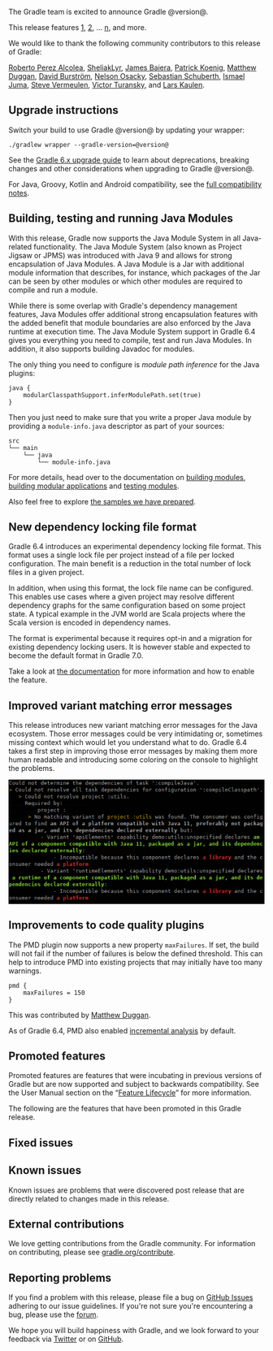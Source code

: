 The Gradle team is excited to announce Gradle @version@.

This release features [1](), [2](), ... [n](), and more.

We would like to thank the following community contributors to this release of Gradle:
<!-- 
Include only their name, impactful features should be called out separately below.
 [Some person](https://github.com/some-person)
-->
[Roberto Perez Alcolea](https://github.com/rpalcolea),
[SheliakLyr](https://github.com/SheliakLyr),
[James Baiera](https://github.com/jbaiera),
[Patrick Koenig](https://github.com/pkoenig10),
[Matthew Duggan](https://github.com/mduggan),
[David Burström](https://github.com/davidburstrom),
[Nelson Osacky](https://github.com/runningcode),
[Sebastian Schuberth](https://github.com/sschuberth),
[Ismael Juma](https://github.com/ijuma),
[Steve Vermeulen](https://github.com/svermeulen),
[Victor Turansky](https://github.com/turansky),
and [Lars Kaulen](https://github.com/LarsKaulen).

## Upgrade instructions

Switch your build to use Gradle @version@ by updating your wrapper:

`./gradlew wrapper --gradle-version=@version@`

See the [Gradle 6.x upgrade guide](userguide/upgrading_version_6.html#changes_@baseVersion@) to learn about deprecations, breaking changes and other considerations when upgrading to Gradle @version@. 

For Java, Groovy, Kotlin and Android compatibility, see the [full compatibility notes](userguide/compatibility.html).

<!-- Do not add breaking changes or deprecations here! Add them to the upgrade guide instead. --> 

## Building, testing and running Java Modules

With this release, Gradle now supports the Java Module System in all Java-related functionality.
The Java Module System (also known as Project Jigsaw or JPMS) was introduced with Java 9 and allows for strong encapsulation of Java Modules.
A Java Module is a Jar with additional module information that describes, for instance, which packages of the Jar can be seen by other modules or which other modules are required to compile and run a module.

While there is some overlap with Gradle's dependency management features, Java Modules offer additional strong encapsulation features with the added benefit that module boundaries are also enforced by the Java runtime at execution time.
The Java Module System support in Gradle 6.4 gives you everything you need to compile, test and run Java Modules.
In addition, it also supports building Javadoc for modules.

The only thing you need to configure is _module path inference_ for the Java plugins:

```
java {
    modularClasspathSupport.inferModulePath.set(true)
}
```

Then you just need to make sure that you write a proper Java module by providing a `module-info.java` descriptor as part of your sources:

```
src
└── main
    └── java
        └── module-info.java
```

For more details, head over to the documentation on 
[building modules](userguide/java_library_plugin.html#sec:java_library_modular), 
[building modular applications](userguide/application_plugin.html#sec:application_modular) and 
[testing modules](userguide/java_testing.html#sec:java_testing_modular).

Also feel free to explore [the samples we have prepared](samples/#java_modules).

## New dependency locking file format

Gradle 6.4 introduces an experimental dependency locking file format.
This format uses a single lock file per project instead of a file per locked configuration.
The main benefit is a reduction in the total number of lock files in a given project.

In addition, when using this format, the lock file name can be configured.
This enables use cases where a given project may resolve different dependency graphs for the same configuration based on some project state.
A typical example in the JVM world are Scala projects where the Scala version is encoded in dependency names.

The format is experimental because it requires opt-in and a migration for existing dependency locking users.
It is however stable and expected to become the default format in Gradle 7.0.

Take a look at [the documentation](userguide/dependency_locking.html#single_lock_file_per_project) for more information and how to enable the feature.

## Improved variant matching error messages

This release introduces new variant matching error messages for the Java ecosystem.
Those error messages could be very intimidating or, sometimes missing context which would let you understand what to do.
Gradle 6.4 takes a first step in improving those error messages by making them more human readable and introducing some coloring on the console to highlight the problems.

<img src="data:image/png;base64,iVBORw0KGgoAAAANSUhEUgAAAoUAAAE5CAMAAADRF6p1AAAC91BMVEUBAQEFAwABAgQGBgUCAwYH
                                AwIEBQaqqqoBAxSbaDCJ4jMNAwICAwtJgaMRBQMpBgKicjkCBBofBwInXpIDBw4YBAJ9RhEgVoyH
                                wx5j2zQFDSKleUBNhKQCF02mo5qK3CUCFBUFCRVEDwKBonyTnqQjEAYlBQICDkECBSkEIFcCBSIY
                                DQYFL2dWdIqA4TOhpaJAeKRLKwiZk18HFzRx3jM2BwKgf0sCFEkEDy2KVB01bp4ILBlglKgIN3CG
                                UBoHJluVazcabCntKSdHEgIyDwJRyDOZo6Z2jJuF4TMJGz8wBgIQQ3uqpXioqaM1WGx6pak5GAGG
                                2C+JziCep6iJ3yxMGQJAIAqlnpKNeVwcNlZZRwIGSCJSiKQ/dpwuZpiFo4MpDwOkqak+CgIkeilk
                                WQWSXSZGaIFpMwqCSxZhi6GLcVGaeU2Kp6pbJASHsRg+cZepnWmmh1EHIxNTHgWokl1lg5d4QAx+
                                2TJgKARpPR58iAx/o4udmmgRJk8vFgodUonpHhGRp6mmkWmXgl92oZIHM2xMwTOHthlEtzNwNwaC
                                ZkLuJhs7GQtaiqNpxDFAOQappIBLnSpzdwuBoaha1zQSXiaNnW6kjlmBYFE9rTNvoqkRTiKpqJEt
                                HwMCCDhajo4LLmN40zKPWiQ5KgQjWo+WYitbBQLCJyhyoR4MPh6FoBOJ1CFZj50LGTKYh27dJyZW
                                NRwYOWSScEZ4XTk3FCJxlaamJSeQo3ZqZUKFlqFbcZQ0oDIGGAM7TQgRDBmcDgKglYYrkTFPfZ2o
                                l3WRoYyH1Cugj3UthCoRMwlKYYk6ZYRWOyYmS3FQGiJdnyttkR1qfpJ1qyEnEx95f4iMeW/qJiDL
                                GhHBnQCHmhFuHyd0UCuBuiJcdQiziQCLm6TMJyhcUAa0ZwCgmABUUjazJSaAICWEqRdAkR+AmRNk
                                lpuLiYJPTTdyCgUTIzlpzjNRqSynEAVZWXZHcRKWRwF9lqhHawCZZgCGpBWGCgJSbliYoIlXXkN9
                                mnAfRE67AABOGUlEQVR42uyaSchOURjHz73n3oteXjNlKvOcKWOmIjIrmcpcZqJEZMq0IEopZIHE
                                DhkzrCTJtFB2FjZWyMLGgo3nuef8vBwuwpvxqe873znP/Dz/e+65X8f8HRRnkfnllKXmP/3L9MtR
                                mEQmtr/Bk/C30dEjNca3ockNa33zc478z5auWafJj1lA7sejHjN6fr9y+BhYQMhK0+Yl891EPPTh
                                36WWbauPQuh3QOG3Uu1Bp76CL1D4s/rwD6AwmTm6x9le0fejsFvvuoXdhv+dhP5vhcIus3aH8X0T
                                CpNBQ38MhZipUbw74udPo3jImw3ll28b/0fhN6Pw9OJfhEJo2JW/DYX1Zy10nRnQfdT0PQ2021LB
                                eqkh+zFre+y4TvcUDYdlYaRBvvOKGkILIwMh32xRu1bL5hn4zE3tnsseTpmwe8iN0bdftRveOB43
                                v4Zaxy5yEPohv8hf/RaHR+vIHD3kgnXeBSbzccDX/G48LhuoUh+Npx+MSn59urebfrExeorCcrOb
                                w2WBY6NDR5Z2Gqz4xC92qUeXWS5+6kIfiAsUxt5f54MLZEF+4R8UFn63E4+pMuEbf1+KqOOkxQ5d
                                s5e377P0RBqisMus4V2HHfgQhdv3Dtg3MEI+3AuQr7lq+ZZmq4aX4DMXFO4/J6tDNl1qUW9M2xHs
                                UNhFLtxrQn6Rv/ottu9tdrNWiTl6yIXr5vitDeUzT8uGOGY7ftywX/tmE6caiHyL9sJk4rlyn6VL
                                IvQEhQMAoVAMCo1xKMQvdqkH8RMPfSBuUFjb+ZO81onk8BL+v4pC4gEVUWJZrBYK8VdMLTeud2jc
                                uV6ev0MdBIWpotBal33LuVPlPF4rFTh7FA6M4pP1LPLWShcAu4yd565Redty40ojD2pfx09kvsbN
                                G/U8lcp8SL/GcwZ2OrbS2kyrjV30FljLQ7TLoRA+dgv81W8xMDW7No3t7/15vZQ8wnVd+/B9LfxU
                                +fHJfu3dukucfL/0Ro631kvRi5tuXzq8XNwF/GKXekj8kcbv40msRyFxexTGWeT9bW1e7vRsscF/
                                ARKAWhCPjL8FCtkLtUuafc06SyJBYSly2UvGC/J6JA4WvLGlq2u0231NLCjRmsQ21Y5JhSKRLw3b
                                VkNIjtGxQ5GfjzCNeg7VgLTqQzsdkxbU1mrLm9T5RS+xDgHo11e/yseO+Pycv/otmkQaNHPiJY9w
                                XdH4IQrhm2YTHz2/2MBQP+pTgEJ9wU6pUaN5Cb24aatHmyYXdwG/2B3SrzxnaBdF4TpX9ACFxKU6
                                xwWFtb0/YY843nuswf+3o5D1jMh+HQqzLrMWikCcyTOZur1wiYnn1JNs+svrsrIX2uRjFHr5unRB
                                vSoyRN6qvGj7xB2KpFgulto9B4JCrboxOQrj1h796Kk7taf2QSF8EBj6c+fcfC/pK/NUDQgqVc++
                                3zPbTs3zFdSnak/WSurNptr1OGvp9ay1ZsC+JfQvkXwjt/d3Or04Ea5ImHyU/ES+/84N5UTOgpnT
                                s/Zk865z+jUIuqB+3NPVSGJWP+yFHoXrm/n4s/wdYYW0cnlcueLLydYO2dTXir+u6s9K4eacShP8
                                a9wVyjRM9Z6TIW7i0bmSf5eRt3IqC8Ywh48dRtbx5+ag8JP8AzmrU/eN3EDOJ/P6LF2YJlK6MZfr
                                lawd8KxJvkcN77r5QC0bBShEXp5S6W9uMFVfXl74F7a0nnm1sYkdv/7sC+11HqJQ9PLu+z04RY+9
                                0KCPX+xKRp/zV3+WnquGl/y8gcSbo7v+LJdHax+H+MtR6M5nL8pZjsLMopdMvN/1zNIlDvDiy53f
                                FpZMnKNQyifOdczxnUT9N24obb7cvKx6cj5L9etkwOmB6cdd4Osks95vY+rIXtjFxV927whNspP0
                                IbPkN2THtGaz65XjlhsXW/UnEL69cWVi+zMHN8b70b7wLBF3JZ4siq2vc8KTrTATdlxBIXP42GGU
                                /J0f7y/W0X6CQnZI5LAnQ+3z8q12LuVbLZFvyRl365WEe/5ajVOR4dsyQKHpo/Lto8zWvzdKvxEz
                                m/vKvHym33QzpgnWW+f8ZEA+T02jj1C4fsDgGkKr+3oUoufcaYi5/VNW9i6bVfjiN7Gf8WfcN+aW
                                1Li5JV6fh7VeX9YdChPNv5fp5OIY6/XcN6/Ww/raDXD5SndP706srAg+89HlX/vBk1Yz7goKRE/l
                                FIWm88bFBShMvd+IuoNC4iceSVL7QD5Zs4nXWs2YbOJGzl/JmI5HDnXIUvyLK1Do/JikgkLiJh6O
                                hTTXAxSsQG4OX2Sxwygs58f5c3JZIQqRw59fTNDyjz7eKjaYsmO7KXLBnNHp4gJUZZY5fOx/ao9n
                                k+iw/+mIhn4zkiU7Pm+eyAT5Iod91pGnHl/tQpKpPPaw87UuVPxUyMUfoCeMn7jwy/In9opR6JJD
                                PqhTgMJq5y9TZOiDz5E/P5sdTM5n4ZwRUX4TB3P42EcvRDVa8AtGVaOL7geUE3qQLz8wWEce51/r
                                AuvfsxdAX0JhGH+4W7CM3DeiUBd0FtYpiL3K+bPIe5w5723HqfQDYoIc8xAZ6sXboQyRPifMPd9i
                                Er2ivRB+8Wiy/BuTuDiv+OPCJ/kiB4P1UD48F4VdIA+qix0I1ARdwE8hCukeciEK8Ut8yNG30A7x
                                os+xMKhTcC6sev5+kTclaGKHLkAhWzn/FA/nfuSNoWPAZw4f+wFf57oAwS8cCZJvNPLATpAvcsTP
                                HHnshd+IYRfyeD/oAnYgnxF+kAvzC/kcgZD7BIX4JT7k6Ftoh3iJx6VgwjoVfCNXNX/IPwt/NGX2
                                Z95K/fPr8WdRfkvzz7+pSfw/6VbqH1+PP4x4o1Xl1uvX7X6zHON33e8jbvKtym1YbsHiJSfzRUIu
                                1/v1tzmD27Xf2a8gf+5EVe/Wa/VvcSLH+AMorG5fuQX73Xq/EVHnn3DrFhT+iluv1Uch/n4rFHIL
                                ttp6xXWuxr1GcMH6d90PJZ5vvvX6H4U/cAv2e/V+YxSCi+qg8M7rXqVq3nrlVmt4exR57HJbEzmI
                                25shCr/hlmmJW6Y/8zZs/JXbsNyCJT/yh48d+NhHD/vEQf2xQ57kjXxo71MUfvl27Tt27iC3iSCI
                                wrATiISUiBuw5wLZcAo2LLgBGyQkViCx4yQcgBMEiT1n4C64nfk0yeu0JrI8pJ3024w8XV1TVXmZ
                                ePCPzaNF1/KF8zlvR3msB6XccOGzX1//fnh7shr1impFaaJAxcuL1kyKFb1ZuXCZMmXCVWjY7Cfv
                                afrTPyXdKr998qM0zF8efepbfJ2PDkPX8oXzOW9HebJOdamn0tXWiO9a1Gu6EOklHi0qvnZhoVpR
                                mjM9Kl5etKY429Gb6cJlyvTnjjKlpFzRpPvSsNlPulB/+m/RrfKnC9Vh/vLoM11Y56N96Fpznvvk
                                C+dz3o7yZJ0LdXFhi3o1haBexVsXX7uwUK01PSpeXrSmONvRm+HCe1OmlJQrmvRQNGy6UH/6J3ly
                                vulCdViXR5/pwjof7UPXmvPcZ94Lc96O8mSdUdfCX+Qt9XrzdwX1epbUa7pQfMuFZTcVelS8lW2i
                                Qmt6Rdu4Hb15Ls4xXShO/kJWFcqU1G2331mv9SEuzue9MPtp3gv1374Xpgu56vMu1vzl0We4MPLd
                                /17IhXkv1KE++cKZnLejPNYXXBhPJ/ksNFGdqNft7tc3qNfaheI3m0J91i58MdGlEwW6ES/vNa05
                                x9k+0Zvn4hzJ9cTJX55OUKZF6pbf+xev9SEuz6Nh/ZSyn3Sh/tKF8lhvuVAd5i+PPvUtvsoX8r4w
                                r8+F+b7QnPXJF87nvB3lyTrVFfW0dHGbvtzsqNey+/QW9ZounJ95J+qV/BQmChU9Kl7ea1pzjqML
                                NKc4x0muJ07+4kKUaZG65fcs57U+xOV5z5bo0+wnXag//beekdOF8qvD/OXRp77Fy7fkwrw+F5qH
                                fOasT75wPuftKE/WeacLu/pX+odQef/Su56/+cHAlXqdxzHMtR/1Pq3T939efvv+sbne6zx6n2tf
                                6n5a27+Ev7+ctdc7nUf3cx0aGhoaGhqq1MN3vi7n3UOFibgc36H61HQH8fUovsP01VP4DtVjU7f0
                                6wF4POvDhZ2rX/p1uPDxqnf61SdF8thXIJBPlzOd6RMr189PkPRhPSlPdQ09hK46p199ai6PfZ5O
                                xKM6Xb/lQutJNqlr6D/o6OhXBJE89nGheDW5fmjZhaWuodV1nPQrmlIe+7hQPKpzXxeqa2hFlf8d
                                fpT0q3uhPHkvFL90L9RHulAGdQ2tqOk7PCud9E6/el8oj31cKB7V6fr5vlAf1oPyRG8OHm4dcWFD
                                J53Tr56R5bGPC8V7Rnb9dKE+rCflOdU1XLiS/EU+zq+l+sfe1YXKFMTxM2fOOVctJ+sj5at8dm1E
                                5LN81CpdDyjhZW0ooUgSIR8lHhQlSp6QeEOElChPUjx4W8ktPPEoH08e/GfO/O7YGQe77uXu+v/q
                                7t4zZ2b+c+b8ds6cPb+dX46CCCxktBbC1vT1zWfhwBG7+GaitSDajYXFSsejHQGjpdCyV2QGg8Fg
                                MBj56tBf71GOYAxGX4JZyOhLzF3Z0UHf3jILGf8Qc8nyr+vu5phZyPgnAAuDqDoq7VGPzro//ca0
                                UQW4ekMd6qhXHfUrnrwtDaaQo6ySQDT3ZKw1v+Nk9AILw6678wXUo0otcOiTZSFGPFe96qpfSYWw
                                VjnHFgctEuGROcOZhYzG5oVjX6bRGKMeVUqqqOqyEOrVSJp8m0ipIpQ7tpTCKrKmkgs1qbA6r+H5
                                B7OQ8Ztj4bBnB1dFUI+qi2k4wmWhp14tQ/2qndswL5xyb3xy4di+S+dmMwsZAFz24K/pOdcntM7z
                                vrg46GpKjv96/9xsLEzHKc/1qs/CzGE/wdqocICFOnW2HFZdslOZs6sArhM+gPh+e+B4z08g2wjG
                                cRTe4Y5zPVgYTL1XNo7/Q8y8MCWV6KSuuz4LiybfyEqmfrVjoXbkLyRi8cR1+yiQsM761lHfAPHh
                                nIrtOsd7dkxsE8A5Xo9GwnOuBwuJQlcLPY7+e6bfuE/3FV3btEoU6lCwMJqn8+EeWRK+V6cSJ0sV
                                Uq8ShRQLHfdn98pb54jvOd4zC9sD3zv0y8B1rs910FfzQjDDr9Jxdw0Tx7WZfpeEAOHPWOg683uO
                                92zc2R5QLABlktjxl8d74jnoh0caYCFSwMLk0r1y8FssxH6Phewc216wTvX0JrDtzMM8B31iYUpv
                                8Pr3WUi58efkCEuVdftBbdcJ350X+s781vGer8jtA+McjzEH23X3qInvoI90/Y9/ic/eUU1dBlBN
                                F/ac8J17ZN+Z3zre8wWZwa7qjH6EiC+LjH4N/mUmg8Fg/HTVSgajITALGf8cIVQGDnpnbdVEuDrD
                                JDZBBetoGECeZqBX1lb1WQiEzML/EFEO2fBVsocm11aNpMtCDWYhoxkWNrO2KrOQ4a9T06MaDaWG
                                mZA52ZAus4T6HFGpMj9W6lVioaJZQmOhFDQWUj5iYZgY1ascRmNhFuc4WIjqrEqBSCpjy8IsLrOw
                                bWFUolArYCxU25Hwx0KoSukfUT+EFivZr5rAwnHZ2qqKqsTCRJIq9rBSvWJtVWnXVs2qC+fRvNCw
                                0FHT6JihZBa2K7RK1NUP4s1lIdQO/s1KEmf3yIdjsFDO0vfIlE+xUML5Pg4ivSYsVYK1VcG5znwW
                                0itfkdsYUkF4LMSVN5+FscfCvQHY7AgTFQtz4gAQNeawMGIWtjWEp6W2vIubY2HisFCtrSrz49h0
                                acrzWPi/QdZdkXHW8Wuj/Hkh7XTnhXuhhq1jYUmvrZrkxAESKernp1Z4yPPC9odWiYIdSMi7IiPd
                                Y6GvhsV+kCknjnOPjPL0pgC9LN8jMxgMBoPRB4ArT7MO882W61q2cU76O/5/bzcFf4KHb6hd4l2t
                                Vg6A3msnjjy/X/vtynzmuKj1/WZu9fd7a+CCq3/JuwlkLv9BO9uPhX3Z/2O2j0rV8+LG9IR+b/W9
                                brFUOfFnvuXdyxvY3xwL0c6GWThwRofG5f7LQhxXX2DM2dO7W4SF17a0Bgupnc2MhcNmXBX9eSxs
                                pv+T2Fe5el6hWjvz/GpMLISqFVj4aNnjDxOXDNduhreHW1VrpnKl3jpPC9gcFlgDNtte6q39Sksg
                                qqcvm1APVLQoh3SURxyochP9JHGSLA5S6Xa+Fb76cqD2heIFn7+cqdX2Bg9edde+TFbkqdUoZCA/
                                v832PzlQ696hkglqxgckB94U6PXVRz0T7Nn/xOQCC6ne7q09YTuvbTHW49fN8VC/PXqZ2k+naSf6
                                E66WTv/kshD5oCrGeUS/o96iyYf4iIPzFs4z5Yfp/t4rRX37C7N+3P5E6jhSzsv6HXFwXDhvOI7m
                                VK7wTbYsfPp1E7HQqloNCw/eGT24a0I5WnEzJWdXgTEKKtcBg46enHfqcoxPdrY9X7gOt6XKXsqx
                                pIB6oKJFOaSjPOKgvWiXFPgsgoXdZflK8ehzbUuqyPhmw4MzH2PcndD2UvmZ9j95eyJ98DrFWOey
                                MDAstPv1lmXhQ6r34Ro7OZov1OsitDscOmfSyBVrvDED7bYsPLpWHR/Wxs1jIfoBqmLsRb+jXuRD
                                fMTBeSuu1+WhWg6l+L32I844E6do4uC4cN5wnhsU/AvXQx4s3F3dSiyEqlWChXOGV+d3XtyhCx+B
                                C7Z1zVY6w/DKYLAQ21jvUKIeNWx0vt8iCULVI8eRijb7FluViyhd1Z+SyjYOryCObS/a5bPwoyDi
                                zCa6adLIF1s0kag+YmGYPHi7T/NRqt06jMdCSv8lCyNJLLRlqCmjxs3Y3HlxH/olvDJnkn/lsu22
                                LNTHZ/sHspOeb/szFqIfoSpGreh31It8iI84OG9jUF6rlsHC3PZHsj5OiDhFE8dloTmOXmPhmsUz
                                nx1cDlWrZWFaXVS6uIMuBKs7OkYVwEKjcsVRF9Aq9IJZ+xUs1MtxXpq5NDb1pEKpaFVrwoFULpLR
                                rSwd5V0Wol0/YKEiyjf2zi40riKK47mfVVKjqUmFVgOtNkajxCixUYwVLBVtkwqhflFLE9RWNNDY
                                UmptLFH7oLRQyIMQYpSibz5YbZFKBDFS8AuEFgRRQR8VH4ofoPjgmbnz29k96TXrktUk7oDeztc5
                                Z87899y5uf89u1pQKHA0/9xtgDSYxcI0kjusKVsEZdZTcaUotDcPTipmY0+ceWDkz66CX1b0nfnh
                                HfpBobebdck18f4xKyePT+zenK6yKGQ8rGKk4nctF/3U2bfXmG/8DQrz7QeF6AnR04gehULWYZt4
                                c6ZYrbBMebPmWa5T2R3ZdgQyTFiCjR+eO9DlsH8x+WncavatfeHphviylQ1p5GOhkdN4eYbC1MY0
                                Ww9MXWJrImOsPresndveiJKrnRznFSkGhWng2hUK0wg7SmOhrJP1ulgIComFDoXB1PdbrH4JlQ0a
                                hbxRNK1GjuCuPkpFWCbfoDA2ON7tWMNyp2c5afer59557NzN7fjFtHcf2Vnk/8xO/Cm5cgPJlVvf
                                ePlOi0JiSBwRG7heUIzCeptzl32UAU3O78htdOPSTH9ETl72rTC/CRRmciZfPfeV2N/s7Dd3fJl/
                                e8HfTSoWlqIwjdhvwQ05fqM6cqJqVivMFtfv2QzydNIAy1WUhvKLEWnPhl1dct7YLqzWpBALQeEz
                                TzeMnBT0hOssqxWWq4ArMV4IQoumiLqcF9aMjPlYKEs5/cxQKtnad0RGTrTKoTA0q4lS2h2qxVaz
                                Ph8LHdvWnQthY4j5nAstCjkX/lYvaLCxMDDnwlceaZZz4d6GqYcaYkHVUCYTdkX2dPLrd61T8q8o
                                MP1WvqDQxKh0/8+JuSPvaJ/a/7PTa9i/H+zbeNWxALvjvk/b5Xzl/A8K48D5s97lyq13/kk4T8WR
                                zT7qXvtHCoUyLmMVN7OPzu/NFzh/gEL0Z3p8LDS5eO18UOj2f2lmf7Q2s5/5cQRu3P7id43COrff
                                7HNgZsKwR4hGoe3PZbnKPw0K227bxTNyXIJCOT8s/ezblgc+FhTCauUZObvD1LscsF1Sj2Kpk/vV
                                G3T1uPkOFXIcizbudvNce2GX0AMK04xtG1oUGvvJiMczMiic+vpL+4wcZ+fCaMo8I2+RXbbPyGaG
                                NHzn+WY8I0/t//K7RwSFdaHtD/fbO/mgebiWugTCr0XOdu+3g7vuWTu2o66J9cizptgX6Tty5s81
                                CblyuSM7/4DCyH0iBP+lKEwzVrHbxzhyfo94RgaFmf41AXpAIfNLUBias/mu9WJ/hN+d/R6FqdUT
                                Rs7vCoUJ+13YZyO4OANb+Sikm0xv5FoFzgxgPHIojIfdqsbFtx4T1+oiTYyD/0idfgr2ap4iuV+5
                                I5+3pE+ZWGiGoEezz2HdIp+LyoHLNO03Jvjx+F/7B7+hj4Jg5HKlsC/oQT5X2pX8sv2HHGWOHs+V
                                onPwyj6buwcoxNuVopD28lCo26Pievjgp+0jLwwhR2eAR49RRb1cFPJ/nk6SHBS+/01rVKpHozDM
                                QSHyy0Uh47X/td/CHBSyfntN81GIfK60K/nl+g85laAQfbLPDbLPWe5g7shBGSgECedFoW3X+8B4
                                jULGF7Nbucqd4IOnkxLryQfLOZX51OnP9SJ1n6M2cCgk4qFH2r/8Zp+0cqc7Xyx0fTNQqHPg4g/l
                                NyaU2KNRWOw39GkUsn4+obkoRD5X2pX8sv2n7WWdejxXjUK/z9bHOXdkWKYahYzTKCTXKuxV5jNe
                                o5Dx6ndLdM7Y0vEB47hjUff92ouaLQvblnmgUOthHHrITUvRbFz8oXPgsg7tN+Zpe7R/8Bv6KNjj
                                /ebUKRSqfeCKfiU/qsB/FPZdjeeqUehzB9dSX9Zy0NZ+T2telNoH0ZY4mL+fR8/dqIS9ONd8Rvnb
                                wMCe1lkGmZflvS9WML/y0nj5UXlJcvXm4WVe/+zjKfavXGWU6vqRO7pex5wU1tlVLRRq9mK1UMjf
                                DcsyGu/lzq8WCp3+eY7Cv/NDyTrmJQpnYY9WgEKi14RwHibH5Zdvz3bWZX/VXDmT8S6crZX1FaAw
                                PNi718+fm4LcSneP+RqFULt6Z+cIxrcuWXJ0i7/mlvL9WPk65gMK39xRGQoJpS0DtwSCwj0Xj/xi
                                LJ30n1XlvUuSSlHI/AWAQtMzCwphcgn6uJZZ8MN8QyFvfGCPwo7ULETYo6Vs1jhS7EXYq4meH959
                                vbwRulesOXpmw+lOmg3onnj85maLwqU3TOybgcKMpepi5J5WLc97b/qLjtOdCd6jv6ffzBte1u3m
                                I08WdNqs9+D9p+4/s+H5i4uOTafkDRR6Q/qd/ILcQ05uvE1i0Z0F/eyenW/tYxMyUt3KBjee+Zk/
                                hjQKi+w/FjTdMLGberkoxB7WiT34kTr9yFfrkG09FkigINCwf/insA6tF3n406Dw+Ohz62kPR+7q
                                ODvGJxAUwh6FHQmbUsdCWJKgUDN2YK/q+Uv75J3ImHAFb5vY8droyiL25ejybZtW56Kw7cj0fa89
                                eUmDvZOINC3Pr37i6ZGxPReDAvrdZzWMAjPfyus08kTcxFftI50Hj35+2/Dxln3+gNB/R7uwNNFL
                                P/KVXM55Wr94ffq+u0+yO0I1GG42S3s0cOOZjz80CtEzOT68zPxHvVwUYg/rxB78SJ1+5Kt1iJyX
                                WyfHQYu3F//oWKj9hD8FhQ+Ovbzer0v0H+zXKIxcDlbYkZptCgph7GgUKrZqPQyk0hPkri7zmZCo
                                30xb+PrE7p6OvdyRBxUK4+v635A3+bJvoFDJ86u3KB7Ce/RrFF7Xf2G9kSfiZAukd9OJrZesG2VK
                                XeNW6ZOCXvqd/N3I1SikH/2H+oVxcKvYwzlh14nx4ZExmaJQiD8UCtGz9OGjd14n8ZB62SjEHrtO
                                bw9+pE4/8tU6ZA8n9vXIWORiL/7RKNR+cv6Ueb3904Nej5kv6NYodLw92JGwTTUKYS/moRB+GyzG
                                wu72nRoQuYPmHITXsz00+i5M3NNJolG4UQ6Nxd7T8orPM7F4DO/Rr1HYM3AM70sA8ijU55cep5d+
                                5CNXoVDrNwcUKb07kLvx6I/fHvjsjyGNQvyhUYiecGPH3kvFXOrlohB7WCf2OD/6uu33/tJ+lHvV
                                HQ9LlYK9+EejUPsJf8pJoKNlr9dj9tXIAoU76wyLMlplGFMu56oUzywn2euhG++RfmJhGsHnaHvz
                                RY/CWNiYlq3qWIyF6T39w9uvPbJpdbdYZSy17Ubf5jfkOyN77jGx0KqJzF8SQnhzkcSuoljo30Qh
                                TxpKYmEavS7eSxPpf9b0RxEozOa7WLglMt6vIBY6vYP5sVD0GxS7+EW55qMzT7x6RnakTBSiRwQ/
                                cUSOcdT/aSwEZdjDp5k6/chX65Agc6Rlg2yNQuGssRB5PhZuOnHb9L0FPYdKYqGwG5fdfZJYWMi5
                                2uzYlMTCNAoEV5596d7Wx1GYthXFwlg4uxlnunGrnZ/wtr2n/+Y1x0c3rW5zKISNIB/1IJQPOygM
                                QoNC3v4Lj7DkXEi7l2fl+/PIPeZLfXc0pInrF46WnK/rQWEaufNMs46FJefCn/y5kH7OOyK33ciV
                                gSL3fOfCHtEv9EA59zT99HuXfwjrWL6tY3gZ45mvUbjuqzUrLpLYgx45UbYMyGmSej4K18r+zzyf
                                gTLsAYXU6Ue+Xod4aMA8lGoU4h/WQdF+wp9m33v672igfXJ8+rA/F8qzrLAbHQrDQs7VOsU2Tcm9
                                CvuSO3IaZXdk2Ivckd18OBRJ4ydXtZz9ZdMgKHTcjCYJ6vb251CY+L8XhhaFGVtyuxhgvOdYqmKn
                                k7fayOfZrP90p2FTPrZB7EBfmojBS0wGRTc/kxfloVDop6d6C8/I2wv9Tn4dcmUfrdy1m+2dbTnP
                                hpl+8a55Fjz7VuJjrMSHgQsTxjNfo3BV36kO+WYleizaBZSFupdn5EwMcbUoLHqqw15Qhj2gkDr9
                                yNfrMHKNdI1C55861qH1Ig9/mn1vvGhiB+3hurtafvgWFObw4ChU0kSzL6VoLov+Lfc8tmYuWxLW
                                K/3eLhlY1M7VyeU84vTMnhMWveUW5M/rcqj/9mBu7SX7xsut1fGTiTwVoJB+U6U7jXJRmMfWzGdL
                                etZrqV1pmqSpb+eqUFhuTlj0LioUhtueW18Ne5te7wXdc+mnuK+zYaOc0X2LZmOWtisU2v64cC4s
                                3k3aQUceWzOfLQnrlX5vVxD7eVw1CsvPCRsHiw6FVbJ33WjL28uqofduuaObtyO+aDambmczPZs1
                                5hm5mKJHO+jIYWvmsiUV6zVAP/FRzfN6/mlOWHutcbr+z6XGpqyVisuiZ1PWyvwok+NlsUArooBo
                                NiX6FO+uTPsqGle5HlifVfBfjh6u57F+vmaGWzgotGUhohCOSZVRiB57raGwukXr03y1qqGQ8i+j
                                kHXNDQoX+W/u11BYQ+F/U2A7hsdPtZx9UrNIDyfhyBcdH0jOTsUuLT3ILC9qh1VJPzlVbf99Ubdj
                                SWp9sWJ/ar2Mx17eNFFvU3J1O2xL9NA/mx7mgQq9zjz/0b52bHpw3ZN71rMuzS7FPuSiJ49lmv3q
                                5foCF8qxj/mt/QVaYDtevfm5w5fx3SzPEm1u3Dp9eEVfZy67NI2ycyHtsCZ9f+m8bseS1Po010Tr
                                ZTz28tacepuSq9thW6KH/tn0MA906HXm+a9o/tsfTgyxrhnsUuxDLno0y9R7KfsFYFBILFzYKITt
                                KLy7wLAyIsUivXbrxDvP5rNLwzTIUEg7rEnfXzqv27Eknb5cFDq9MfYwHnthEFGHfanHoQ+GEXro
                                1+vT85mn2bOaParXQ3td07aB3tsT1jWDXYrdyEWPZpl6LwkB77oDXaBwUdyRC2zHjQM7zbkGFMJG
                                XC3fDxhYIncMzS7VKKQdjoZGIf3djpPh9OWi0OkFhSHjsRc2JXW4Hnoc+sxuez1+3Wp9M/QwT7Nn
                                NXuUedqv5h2YX9dMdil2Ixc9imVaei685t3ViwqFhu1oX7puHHjUxkIywMESTaNoRd/oygbFLh3k
                                fitFUOhZp0LA8rfropyqrh8ULhN9SRY7OD0adESB3S1bT9EbmX43XnhrjybFrFZbD6MAxhjjXHsE
                                q3aFioWe9RkaPfU6FtJPLIT1yTo0e1TFQi+/7UhL/yXNoNC3KxQiFz2aZapjYcZOXiwoNGzHVcJ2
                                XGvPNcTCuMAibex7q/0aYTMqdqmKhbQbFBILDRaIhbAoPQqdvlafFc6gI00y1mQaOb31kevHPvnW
                                TKdhZ8Jq7XZ1UMg42tEH2xIUwvJEjz4X0s88WJ+sQ7NH9bmQ9qWX9u7c1rs8gA1Ku0YhctGTxzKV
                                c+Fhcy6EnWxz1y74c2Hq2I7ZMx4oTBNYpKHpf/6+Qg5U165QCOtUobDVo/BaNw9U8EwJFwf2ZxDe
                                9J5hTWZ6DxcYZ4zHXsemDBxbsx4Usg5YnOiDbYke+p2eGc/I9DMP1ifr1+xR/YxM+6FR+Q7dyaO7
                                YYPSrlGIXPRolmnpM/J22MlZ7tqF/oxs2aMqF6vmCeazUkHhXp0lEtblbDlBKci1TFZfxx7GkxEN
                                BhHtzFPsV+YvbA6NZZku7lLEHo3zUJjDSgWFwuPep1AI67KMnKBKrqFm+Tr2MF6j0LazjsiPK0Eh
                                8hcol8ewTBc7/yNjj6pcrJqt+nc5PK/YvOT+l5pVrtJyc4JSkGujWeDr2MN4jULamafZr349wUJF
                                oWGZLih6bSWFOFiSi1WzVfNYqTk5XsvPqUpRuVWpYw/jQSETaWeeZr8yf2HfkWvlH5QaB7ZWFkuJ
                                axzYWql2yc8rxw02qHD+5Dg/+lbNAqcF/ejV9sxRVlGtZ878Xm4OXl3X/q4VXa648l9CYUV62c35
                                s77ycvBSr6o9cVkl0KUuKLdcNrwsCCZfeDEou8gbqZJ6euvtQX7J8ifukSmSYacK8nVZdflyX2E3
                                NN9vDlCInOqgkBy8CwqF4QwUlg1D+Z28IDh0YLB6KHw0Mdf/BIXBgkbhX+xdTWgkVRDu190z6swy
                                ceNEE1GSiFnFQCA4/jH4E9xAWEHMMP5gVgkYUA9GyMHIKnrRTRDdYMgqS4h/UTBGD55E/AEPMZ5W
                                vImK5KTrZQUvXq33ur6pSU06M469MatdsOlUvXpV9V5/ef16prbeh4/uPxT6nh/61uVOKPTbRuF1
                                H9Jdu4TONXYn9NO6yDVjjav9agzkfNK+4azNjEYJ9A4edd9gGfRvQGFUi9bg5H3wDfbdSftdjSiM
                                ThPU/sATCol/4DD81+6G7/gs7NNf351cZo+J6/agVi7iQ21cfAOns1cju3V33cU9GARmuz6Pj9sL
                                8k0f++PTGBFnRtfgjavhC17ZkXiut/My2FALGHHUqPzq2+Pvr3jF0Y3Ts90Lu6AQP4WksQGFXotI
                                vOTi/HWvXGqydML9R4/fljG2ZmwharEogvzCK9yJ/Jm4tQp6B4/aLM+L8uivUVikk/a/fPKOAp+8
                                fy94ZZ963zj55d33NqKQT9zX/sD3uyzTiwvwL2uCT3zWyGnkVHzqeSqVzITatqiVy/Hdidq4GoXO
                                DuwChY67ceDyu+/1NQqjGrq3GGqfpHaX9WDjhj+Px8VxqlOz42v4gtd2EE9I83I9zYuuBcxxynr6
                                yBeD5Z4PCsXR6oNrpQ/y7aCQ5AqFTfeGUHjr2SN04nMksech25qxRlAIuT2R37x7sUKhIleRjvSo
                                iqeg0NX4ygOFNz3zhDFUi9advE8nrIJvsE8n7bNVhXmL8EZ/4PuveMfyN9Tij0GhrfF47YdPeSDU
                                g7zyGUpNcPF1PnzLtW8+gXqQ0MOJvUEQg0KKW74TEhRyDd0MtU/WMsAobqrNG1h/qKsbg0JVw1dQ
                                CB7tRZof/UT2n6ecJFUL2MWp6MD8ekdxdL2jr2e6qy0UUkOLKCwSLCzO0H7zb0/fdWOXyUYn3BcI
                                hbfVoxByms0IpTEohN7Bo6RHhWLj1kKuRXsnodCdEg6+wX500n5j+ITWnfyB77/C8VfJX9HOKPTe
                                eOHpt16TAsBc2zaPWrm33jjoziGW2ri1qqbGrYXhizui0IvibkAhrtxOKHzKOYU/i9LdUAg9XYMX
                                vMzjLeya10KeF0/VAuY4BIGPnBjL5XoPF0crgkIhBp+3DYW+lfsKhruiEA9oXLndfiDwzkMU3zV0
                                wn3mMqDQqdmxQp53KMGTyLV7zgZ+oD+vTTcQTiwK6C68k4kc3WRRaH86FqdNE+9a61F4hOOkk/bh
                                iK/2/BCLLRfvIPsz1h/zdJZ9xAsKyYPc3SDr1jA/GxQfvuNJK3D3TE7oZ20fKNRroWSvvhjZCWic
                                ZMOO716uw3PzK48xCv1sP6GW9AM+Kz9P+hlqz15+lNdC6kUU8hoWkgWOk6qfOvsB2Q8Cel4Flq2r
                                wavjtrlVrs04O67qb3gT3ZeQ5ilLZ/hzLWB8IRzQ/NbqBi0PTQ8Uj/ce7gcKt50R67u3Er4CheA1
                                DONRCMYTCfRu/ZoGYviEe4vCaLGJUAi5oNDQuKmVfQCKHvrLvjDktfAddnftb5eSFLVoeS18gvhJ
                                ywsKI/tZ+t9GHz3+mASOn3ziPuIif25/RXze8rzfKggKyW9GUGj8213NW89/6+r7n7ZZHqE7URe1
                                bQ9yfEDhhXyyP/aFkr1KdnDCf2AdkB+yH1Lc1z/+GO8LswHpD1h9Pis/z+0B4qbxD5C/TozLeHbe
                                rF2LwtBE9gOf4+rkOPNcm80gbsxrCDsunjDgeeIz/EMDvQPR/NZqqE0M/TK4XMJaqFDoEId/25/L
                                vkah2vU1QyF+uBOvTHTCvaAQtV9ZblHoRSjsd1mbQB8uWe4fvbMe9q7j/tG+kLJDjfn4Z7sViGrR
                                GjyRwQsK2b59533pUCMK+R1Q+YN/QmHEw78hv59e8F5tPMg6tan6rx9CemNg+F0zz7VyM0Ah18at
                                vfOG9dmrNB62eyQb+NZPxrvext3JKLR2H3f6vJ9Ee4B35JD98bttRuKMKkHX7EMP78TIeQIftftB
                                +LGzQ+0uHr5/jEKiSM/LuvkdqNWjzG7SK/IJh8IjgkIhh8BQoZAbWgChRqG+q0CSJ7hUTbLmST+N
                                QktOSPsdsckN2i7kYkPaWaz64SpxovXgUecPnaWjkD6FmrOGD9r3BRS+c4Qz9TltXbr5Uf5ww5n8
                                cqVmnbEmeqiZW1+r9jqKG/asbNdau3KesrNnEK+qxUvNzlkmIXuS8uTHrIXNX5L3AoXoJt6ACpFr
                                uxrFwuhwY1GIITZHoQh1LVr/rU/uRXYt3iX4rqhc85iaupJ9jFq2cSisvwIZFDeyfONRiH6CGolf
                                1e51/ywKrVJS9prvC4magrA5ChlhraDQq28XHvDQKBSgabuQx6IQbHMUGo/9MTUBIWrJ0mxfd/T+
                                HzLIrq2rQet4wZuQrtwcAonZALVs9dn9aEeWcn2tWkYhnFkFE1trF6hhG4gX7YibS5LTz4TsCTnc
                                yTuy/U3ekRUINQrj35E9EQsKRe4pObOiILwIdAQQw6HYFTn+KQNgY1EI/wp14JVA1ZLFSyKya3WW
                                cCwKIfSxUkIf6wlQWJ8trP1ZHZHX19iNq7UrqFG1dLVdAlKi9kBhMwIIm6FQK7Qsh739S95ubclS
                                NvhX7RFwkkr/hL1zmlPjtQvC8w+FewhCPzBJ20sShSiD+q+icOTtse5DJiFKHoXZU733GNPXM9dl
                                uZO5XO7BFvRB9nOsnbS8cwTC4vH1jmY6/UvdnW1AbyQ31bKy9ndIuAM0P+3HBxRCLykU9i3NDZh9
                                TILCiH+kPRS2Tv9FFHYmgMK29E6OVYetZi638f4CZd7kiP7MN+qVSx9kvGRJT14C/SwKIzmh8G/0
                                JxSqc4hO5XItROR/Rd+O3ofrfkBh2yT+9PycSxRiGsfHFo1bjctnK5PUp2cOfRQKv/8/obDliMLP
                                CH3umqKwbb3i6JnjvxQcCsPPqsMNKJx5dXbj2wGatRwRrEnWotyMkyfGv1uAvj+ycYLSGX8Z6Ovp
                                Pj37Y02OLEfH2/7gJ4asfUJQi/bgH/38zVzOPkG4HSiEHxntsYx92PyZZ330Rxx6/sXPoqH5uQ98
                                qyhU8WJcDoVrpR9XavI1Ep+tdCBef/nE+LelHea7/Pts908FL/Y+TIy5JVz0Sz/+Pit/kHFZp9qf
                                r+ZH+4U+4sU4wWu7Wo55YFobmtokd3EoLM5XVtdKZwpYC3XWojzYh44NzvyRh/5IdWF0enlouK+n
                                ulXu6e6EHFmOxeOV1ZnRuS7w+Jtr1R78ox/2MWgHCuGnBpnpAgmXFg3roz/i0CiEn76l6a7+pbku
                                8K2iUMeLcREKF0pzkzX7lGuyOjJU6UC8dFdXHhkTVEDvwHzlns9HFjwtV2GLvFyqThXW0CE261T7
                                89T8aL/QR7wYJ3htV8sxD/wB0CPV4YmhLTyRDwOFAtJjJqR4gEKdtSi/Wx3RH+l9bv77culBisKh
                                G3JkOU4Q739VHQaP0bZqD/41CtEOFMJPbfIrA6PTM6UtPcuIQ6MQfsKveu9Zo/UQfKso1PFiXMXj
                                1Vk725DbcfYvVToQ7wRtk/p6BBXSv/rTSvx9QNgiL5dkULtkncJfHAq1X+gjXowTvLar5W4eQGHx
                                VI7oWMa+ndgVUqNwmazY3kChzloEb63X6wtq5rosDzkye05Sb6IHwWO0rdqDf41CtAOF8FMbT+8X
                                b69/MTusZxlxKBTKOJeHtugPVvgWUajjxbhohzNe3ZJ5tOO0MSDek2NTvJ9S871G1+5VT8tV2CIv
                                q/T6mKxT+ItDofYLfcSLcYLXdrXczQMomOk5lglPdR/CZ0WtroUTnLUYv3a9vONaiCgmeF3RKGzV
                                HvzvthZukRR+5B3r9Jn50+uHW0Uh/JDhM/PdneBbRqGOV9bC9edGK8/V7E3wWoh49dokfv3PR4YA
                                LMg1CiGPQyHagcLma6H2C33Ei3GC13aVXK2FJ8e2PJ/+yGNQSLO1874QWYvgfX7OQx9rF/YLkCOK
                                4vHu1eCbXzvA27+uRdhvwR78Sz+1L6TF6xjNGfzI+9r41Ob4XBf00V+jcO2ngeKp6oMyzvCzcZpI
                                8DEoxP2QVh2vjGu9w0YIed9oZcXuCxGv3U+N1O3ToHdgc6FQLp3JaLlGIeRAoY5LZ51qf3p+tF/o
                                I16ME7y2q+X+tn0hLaLusQcU4vNC/Y6sUYisRbkZIyfGflyVd1rZx50eqntHRhTEv007gAx4Ghe9
                                yhE6WrQH/9yPRpuzNIV3NRrJr7O5Sgf8yBpbHaa7n4E++msUZsm9fSeEH3yuCl7sWTPVYVw9b/uK
                                ouPFuCwKDxDMIcc7MuL1l8/yO6ua77JtX/G0XKMQcqBQx4V2jFv70/Oj/UIf8WKc4LVdLcc8IIkj
                                edL7ov1sL2HCHqCteIsJfD4IFMbHBdpH9zlFYdLkb3ZPthGvP7JQoIdUJoE8GtqdNY/L20/3WWdd
                                7K/ozkcUthcvdh4J+MttLBZaUNxX9zktcppSSimllFJK+4PayyNzWaTnPCcEfnBN6b9KbaAQmVN7
                                gEL4oeu+R2EQUbrTPidVNAlNKtPfa57LTKT6KaKPtUxTYj+47jPSKMQvKQr3BoVeikJLKQoTQqHL
                                ZiSocRYiZzMKBDlL0UTtxgQjNjtRUOiyJVeN4WzKml7U7xAvnAbymbOVe8ql7klkT0KO/pwFKXYV
                                Cu23muarKv1KdVoKOwHD7CWlKExoLbT7QlrvOAuRshlXKJsxBG3LUjw712n4W2jjMTpctuSfBWOz
                                KQfXFqA34/oJCiE39CXuqd5hg7UQcvTnLMgC7GoU9tFes2+pMsko/NcpRWGSKKTMIt+mNrhsxmxY
                                I8rMCTlLMWOoPUsZOfqJnJ1fP0Iocv/5DXrLLqMHKBS5Cb7K5Wg5AwohR3/KO3M1nWBXo9DZtn2a
                                0J4tkSkKE0QhshA5mzEEUZZiuD1L0SJDUBhwtqSxuRvE12VpYl9IuiI3pGhxDBRCjv7IuYDdBhRS
                                wuFn9EDeNyg0KQqT+qTGtxkXqJbE2Yy+v30tdAuYqV8Lt4i32ZIBsikdv2gs0VqYQS6R1YfcFOc3
                                hs50kdSiEHJiFQphF348z13tI3xj1oG7rp6M/KJYEUPgKE7RSbUd9BN1RSkK2yap2WVR6Pl9nIVI
                                2YyDNpsRtVyRpcjtR9y+sEz7QrvBKxjD2ZJYCyl/MNKb4f0kanYVuX+wOTa1mZvKGJs9ma/JO/Ra
                                CLvsx+Mr0chYbtHy2BfuWL8Qcq+hXbTi6xeCRX8Q0KwoReE/pBDZjCFnIXI2o9Ry5SxFtJvAZicu
                                2Jq8Los04GxJoNBAj/vh1kI+MTvd2Te6MWw4exJyjULYJYnzI9eZnuqwoJAoBoVN6xc2RyFUNNxS
                                FCZC528tV0qBImzvSS3XeBSmT+Qk6Tys5UqvQ7Tj3JtarrEoTN9OEqHzt5ZruTT+bafZm1qucfvC
                                9JOaZCit5fpParmmn1onQ2kt179BXvoNXvuU1nJNhrw0m+Ev9s4tNK4ijONnjxsvSUhEN5riQxOx
                                9VIJFlJR462rwXgDG4NC67WtKD5ULGJUvORB2kq01do+aCmoxdZYIT5IfVBTfKj1JV4CDYpC+9B4
                                gaLFF330m93zy0n+8bjbZbc9SeYPus7MN/N9M+ef2TnJ3/kEaWFhxag+C6McTOQtdpn0b8ooaD9x
                                aGQue0/st9YsTM5P7OZ5YVA5xvL5/P4iBX4c3B0EuX0DzbWI09Zr1rCwcijLyMqY2F45lIU11RfW
                                PEt2+El6WHjKkbviDMN7GcqV5lK3bISJT4f2ioE/VrVWWmv8nDQWgiqzkHnMGhZanFe4rHFzgYUx
                                PAtnJwvJuE9GfDL5k9mf7ILFDPktgWb0j7Ik8nQmM/AD2jXzPuORX5hM+9off8SJX+xBqfipZxz8
                                UMZPAMiGKHEzT+K3bIiPf3f3na9gNyOu9onDh8Z3KwvdR774jXxo3/DwMbPbY/9hTZE95bH8eF04
                                CnFjv8RNnLpeOk9dp7SgyEIy7pMRn0z+ZPYnA38xQ/5jGc3ob+2WsfbGBp4OmfPxQrtm3mc8WEim
                                fe2PP+LEL/agVPzUMw5+KOMHXGaZYW+wzLAaN/MkfmPh6x83xPPWuMLRY4tHjg60JJ8L8/tHjg4u
                                M9blj7cs2o095dy+wWX2z4V0xy9xE6eul85T1ilIC4osJOM+2fLJXm0ZZguZ/cnAH2XIr1MWFtov
                                f34ZT4fM+XihnXr8MB4sJNO+9scfceIXe1AqfuoZBz+UlYWWS74wpsbNPInfWPi+a8BO4yrE9qOx
                                KJGFg6vD0cFjxrqBxVPsKds++M/I8HjkO/ZL3MSZtF6yntiefEC6Myyd8AwWwgIy65PJn5zvZOCP
                                MuQ3zGTheTbLTy/k6ZA5Hy+0awZ/xtOM/9off9jhF3tQKn7qGQc/lJWF1qXgSeNmnsRvLCwkvsdO
                                48qO7skXv3uT35Ed0xzrmqbYUw7aD4+7ZqDrRpy6XjrPaeuUIkxnoe4lPMV4LylkyG9I3gstt37A
                                v0HcTj1+GM9yrQeW+b9QZxn/pX8yC7EHpeKnnnHwQzlpL9S4mSHxw0LsNK6R4YFljRPTWXg8YS9s
                                mmoPCxsn8sODqwOAX+JO2gt1ninZC0uwMIgy4pPJn6fIuSrKkN9gG5tl9I9ZWGy/saGQ2d/KUab+
                                FrzQTj1+GM8y/5/jMv9HGf9n9MefshB7UCp+6hkHP5TxE8d945IX7LylcTNP4oeF2GlcxqrmscNF
                                FlIz3jLzXAjrsC+U+T33OMSJ/RI3cep66TxlnYJ0gN8XEq2+Y/IUeceMMuQ3FDP6P5Ih4z7tUSb9
                                DJnzAe3U44fx7B3PZf4n43+g/fFHnPjFHpSKn3rGwQ9l/Og7ssbNPIkfFmKncWVHD+fHjxZZyKlv
                                OD+4+syjeYfjvCPDOuxjFprlP3Fv/BI3cep6yTxT+45cHty5ajZjtsdfoOdtwTzHbH+Ksz3+IPtJ
                                fjxV7xPlwD/FuRV/u31BNwceHh4eHh4eHlXRm1Eurb5MEIHsydvvszw8astCVRwBtEeegx6niIVj
                                hb80Rb9O9fA41SxsCDzmJkR1iTqSv7yg0kSliJqS7qpi5FPVmZSTVJf8BQkW0t4+nDcMNDdO2Ic7
                                F+Ymhg8dXRarLw+5z2H/XT2roapL1JGwEJUmKkXUlEBVjHyietRykuqSv6bDQtp1L3Q6j5E945Pq
                                y7FDxyYGxob/CTxmMVR1iToSFqLSRKWImhKoipFPlD5aTlJdoiyChbQrC9tNaelUIKgvxw7t/nFg
                                5PD+wGMWA9WlqjwpowlBpYh2A6iKkU9Uj1pOUl2isoSFtCsLR/LjmUk1pmfhHIGqLlFHovqEhagU
                                k1hIO5/sfVpW1aXuhagvaU/aCz0L5xJUdYk6EtUnLESlmMRC2vlE9ahlVV3quRD1Je2F3a9Bz4UD
                                LZ6FcwqiukQdieoTFqJSTGIh7XyqOpOyqi71HRn1Je2Od8P2jgwLeUf2LPSoKjgXeuGQx4nBs9Bj
                                DsKz0MPDw8PDw8NjvkIUNjUdj7tPaw1uqCMe/FKu8oqon+qu4623PHxlE+UT00oRj0eZ9/1Vn4UV
                                +eVppmd+jde831CZYo94UsPC8KUnz7EfjJdfqfwWyew115+Qvd5oe4bhqcWsSkX+q8VCxq8CCxmn
                                Fk+dO+teCeYIC4NLnVri8udXnzoWFm8r9iw8YRZ+9OicYeElHz1tUZ7doHeOchcq9XqXqbKAfvzF
                                UO0ZT1W5ykLq1U7HQ+2rLNQ7YPWOWe6MJR78Umb8Sx+8qSDx0PtoND7+wmorea27nYf5M476IW61
                                FxUzcevdtlGcfIdc2URZ1crVvGu29nAMvOy1p+XO0fgnSO8ETdqL6Meqqj3jqSpXWUi92ul4qH2V
                                hXoHrN4xy52xxINfyvGNatdnwpeubNE7WzU+VMjKKsZRP8St9qpiJm69I5bx2Aspq1q5qnfN1h7v
                                PH+b5X6QO0fj2VGvd5kq6Meqqj3jqSq3+DN9QZ3e8ap2Oh5qX4XeAat3zHJPYikWOjWd+57Qewo1
                                PpR32JViocat60U7cesdsUksVLVy9e+aBTW5q/Wq35+53X7k9c5RZke9rq6CftglPQ1V5epeSL3a
                                6XiofRV6B6zeMcudsaVYaG9sz7xj0nW9s1XjQ4VcLgs1bl0v2olb7ohNZKGqlat112zNwebx3v3m
                                n7s/hYXUl8tC1LclWYi6FhbqHa9qp+Oh9lXoHbB6x6zshbFHZWHjAzc+YRW6p2h8uhcyf8ZRPxq3
                                rhftxE2vUnuhqpWre9ds7XHdV24T5u5PZSH1epepgn6ob9We8VSVCwv1jle10/FQ+yr0DljOV9PL
                                nAtjv5TjeG+46N5nku9sJT5UyJzzmD/jqB/iVntVMRO33hGbxEJVK1f3rtna4+K33U+y3jnKXajU
                                612mSSxEfav2jCeq3Ohd745leser2ul4qH0Vegcs75paJh78UmZ8d65366LvmhqfviMzf8ZRP8St
                                9qJiTrzblvFgIWVVK1frrlmPU3MvYTpuuZ/t9yl6VOVphu98elP51umJ2yOFqPBp2vfxvc/WBeUj
                                LXF7eHh4eHh4eMxE41sL7yrHLtz+R09ril/Ji/NoW7CxxZW219fXrzyBeee6e5uDk4jchr0l/bVv
                                q2S9w+X1a4MKgL/yeIH9yWZh27aNKeagsjAI13gWpp+FJxxsV+eHtXoZJJ4q9BMWltt/Jguzb9XX
                                lxFR+GV9/cJ7+EwDCyuA+tP1SRULf5hPLCw7ouxnxr7Cp2dhTJY33l3xwc6p5Pnpz/76la7H+s6/
                                G3LdB77pb90SrOqoN2xsCQ/az/Bd5uvAZmv4ZVGw/o3+af2tfODbRbZqzt68JvnJbt+84vst2E+O
                                17ag9Zv+nybrA/zjR+Mpczz86zwC2mGhzCfX/Vyd+7L5uyGypz9x6PrHfrZmsp/13UO5XBZqvMzL
                                sXCo86edk/VDVv1HbzPxhjs2r/i28z/Wu+vP/tafm5Kf96qewhZOPc8/iSfMW/2Fsj7qF3tZX1rX
                                fLGka8GHmLso+tY2DW2JWdi3cqjzwwY4Xvz+t1Lflu51OzqW5jb07lrfHbMht6l311Dnb03shYl+
                                tnc8t2T9Xw3YM17bgr4jXQtaz6Ee//jReModD/8yj4B2WIifScqsa7LKbVszkT39iUNZiJ+2beta
                                2rcZ2/FbJgs1XuZlLNzSufGhgPr27t5dyzt6m4nX2LtzzZS3QewaN/Xe9fnyLYnPgQlRz/OnVfsx
                                b/UXyPqoX+yVL8D1KOz2sHCdM4lZuLe5bYFVKQsXvrjph67Olas6nsuEX/YtpfuQlbNmAQvVT/zf
                                zia2ZzyLdrHtIUupxz9+NJ5yx8O/spB2WCjzCdf0Lupet77ziK4ycSgL8ZP9cuFdQ7YfUi6XhRov
                                88pt6OvvvTleRzfP9m29zcS7qmdrxvpOYQX9+37emfgcCDuu5/kraGfe6k/XR/1iT7wy8prNPbaX
                                3hyz0Ig+jYW9/8vC7dZ76i85dpg350VZqH7cbKbaM547p7ky9fjHj8ZT7nj4VxbSDgtnzGfhF+/u
                                /aJ/qa4ycQgL43nu6DiyxoalXC4LNV7mZSecFX1H4nV083QxEO/2nrXRuUvWe8g+W3cFWq8spJ7n
                                r6Cdeas/XR/1i72sLxztWLcot+G/Wdj1vyx8tbgXRj/vpfZC9aN7F+PpXoh//Gg85Y6H///bC49Y
                                LX7i5fjmt03f7L25XBbixwb+bZM9JMrlslDjjffCvS92974YUL8q2guJV/em2G/4+fIOiEW9spD6
                                JBbSDgtL74XqF3vi1dF/WbKjU1noVnnhPct7YhY6Nm+tm7kX5ja07jrt61+b43c5ORcm+Amj8w72
                                jMe5iHr840fjKXc8/Mf95Fxom9dzNnGdT/u2FWsPrtjYgj39lYVDPy/KvdW3MsCPkWyFLTjlBBbC
                                u7hV42Ve7u3ERUh9W3fvTncuJF537lo+5ZyGXePBLU1dnb/Vab2ykHqev8ZFO/NWf7o+6hd7Wd8I
                                px+0V5/NM1kY7njX3mmmsrDNXp3cKbjeYS1P2d553rV3uDp9R4aFiX6yyzf3/LQL+5Dx3Dtix5R3
                                ZPzjR+Mpdzz86zx4JzVe/dpf39us87HzzVJ7+nXY019ZeLq5t3dC/BTY7s4llOPx3DB9S/kMguk7
                                isbLvBwLG43m1POOTLzhjj+id1ZZ7y7XvjPQemUh9Tx/jYt25q3+dH3UL/bEG6Qa7lyU5vGqDM4A
                                FcWb41xW7V+8Ete8zRE/71gYHmx9SOItjztbmuzLugp7yul2Ck2Ka75i3rGwsng5eVTBX/2BrT7b
                                pYeHh4eHh0cF2oyKdGSoSGuuCcEPnx6zF9VnIcqp2rMQP/bpWTirUQEbastCfq3lWTiP4FnocXIw
                                VU36X+pFrUdtiZqR9lJqRvrBClVTJqk0qV//R+/NXZ2tD6GepJ7+xMe4ysLtRY3Nyuj+Fo9Ugb+a
                                ozpU9aLWo7bkXEh7KTUj/WCFqimTVJrUO5HBWwuXshdO1tOf+BhXWdhm+2vbtt6HPAvTCBREqA5V
                                vaj1KIxgIe2l1Iz0gxWqpkxSaVIfZO1/EzKRBiyknv7Ex7jKQmdrRE75X8/nK1BTojpU9aLWo7aE
                                hbSXUjPSD1aomjJBpRmPb4ZTdWvU05/4GFdZ6ASHn/X5E2I6wV6o6lH2JK3XvZD2UmpG+qEiVTVl
                                okqT8XObDnSYXBEWUq8sZFz88Glf4Qf6TSjnkUZwLkR1qOpFrQ/lXEh7KTUj/VCRqpoySaVJffZg
                                z9qD9WszqCepVxYyLn74NPb21Btx/bkwjUBNiepQ1Ytaj9oSNSPtpdSM9ENFqmrKJJUm9av67Sej
                                +8Au1JPUKwsZFz/x5/oFdor0LEwlZpviqXKs70z3TSXzGfOGhaev6Zm/muG0Y76wsKtzxbdLAg8P
                                Dw8PDw8Pj7kLl5uIvMRJmfJprwyS3XCq39oi0RPzrBxj+Xx+f+CQ/XFwdxDk9g00VztO1mv+AJaR
                                BbBaLEzDqtYkC3b4iWfhJHJXnGEgVx0oM1d6rVmo/mq9qvg5aSwEVWYh85g1LHSpbB+p8Gkt1iwy
                                +nS0HVTqr/arih99upnqsRDMYCFuK4DEyTxmHQvJqE82vygLIZn7m6LsgWTAJ/N/EFhGfTf3yfaw
                                +HTIjA8SMvQzHtkYM2TS1/74I078Yg9KxE894+CHMn40S2NG42aexG/ZDh//7u47X8FuRlztE4cP
                                je+OyxljYZGM+eI38qF9w8PHzG6P/Yc1RfaUx/LjmXAU4sZ+iZs4db10nrpOaQEsLGTUD6KM9w1R
                                pv4MmfujTKp1YTEDPj9rkz+BZIRljyAzPl5opx4/jAcLi5n075nRH3/EiV/sQan4qWcc/FCescff
                                d+OSG948K6NxM0/iNxa+/rHVYqdxhaPHFo8cHTC6Aj0X5vePHB1cZqzLH29ZtBt7yrl9g7fZP6vp
                                jV/iJk5dL52nrFNQwKn/m1ZoLKxz0V4fWEb9THYyC7YlD7bs1GTut6zShZzpZMDn3AEbrN2qrD16
                                OmTGxw3t1OOH8WChZdI/J5jWX885VxfixC/2oFT81DNf/FDGj2TBzmjczJP4jYWFDP3YSVzw7cJE
                                FhrDwtHBY8a6wlcz9pRtH/xnZHg88h37JW7iTFov4pJ1OlUsPNNeR96fuRfCAhe1A5n6yRNMhv2Q
                                DPgzWHiezfLT1TwdMuPjhXbq8cN4+CeTvvbHH3b4xR6Uip96xsEPZWWhdSl40riZJ/G7/MOuFjuN
                                Kzu6J1/87gX/8Y5sTHOsa5piTzloPzzumoGuG3Hqeuk8ZZ3SshfGLAyz5xf3wmxY2EuyLlN/4SkW
                                95JsaE+PDPhh1maZdcuRZS/MuHZy4tu/w9DqAe3U44fxCpn9zy2wK3SZ9LU//ogTv9iDUvFTzzj4
                                oYwfA2zOuj1G42aexF/Igp3NBthpXCPDA8tOm5jOwuNFmcfkXlgX7YVNmUwGe8pB40R+eHB1ht74
                                JW7i1PXSeeo6FZCC/w/j3/bOHreNGIjCJLEUDEhIlRxAjYv0vsAilQ+RwidR73vEVSDkAsoJ0giQ
                                AFdu5CopXLrMzu5+ofQERi5iZFfmQyx6OENyvHrgj/ViHsyF0fYL068/p/1N/Z65hH1VcwP+xG7A
                                58Z+3RdyUz434+u+kHrGoT9u9ucmfW3PeOTJuMSDU/lTTz+Mg804Ke9uv6V583OSP3exEyd5GQsv
                                1w8dC6nZvjveFzL3EY/t/Lqut1MHGJe8yTP3vMhLnpMbBmbd7wvTuzv7xtm1PUvyLnLG5Ab8/sZ+
                                x436nf8TN+W70N+MD/BTzzj0x83+3KSv7RmPPBmXeHAqf+rph3GwGQeE/uypefNzkj8rMnGaV/Xj
                                od7uYGHHvmV9e3Oxqw1P/RnZwzrisZ2b7+pn7wDjkjd55p4Xeelz+l8Ik4k/rGjN0H6H5UJrh/af
                                OZt9ldn2VVUTT4S058VWhEkDBkp+6hmH/hjfKoK2TxkRx7jEJ2j+/jB/6ukn5UNb6e4ozks+PI/e
                                JE7zct5wWME3WPZCNfHYRser1F6eG3lmn9fx+zGAzeBJFrosC2mhLPT7LMQL8Gsr+qOkjrhTLCQe
                                aP4QUfKn9PR6ioWaNx783Yu2Dsq5KCxkW4YF61I8tn3Wso2a14tZiDUaFlb8EGbLu+hbd8ixkJ5o
                                T0jyU884fX8wlKdK+5MsJB6cyp96+iGfDAuZRzRvMiF/WMi4mhfT3N9YGL35qSYee94s0Nc0SOOS
                                N3nmnhf5y3MazOkkHK1IVRVcV/r9Ra2x+6WSQ2C3ItA+BPNTTz8Af6rvbfozU8cXPqQVKI1LnkDb
                                a/7U04/ajAMyeRFH/jSWOFmRYSE1MdqLwbduluYUjw1PQT9uIG/yzD4vzcfsIZ2RX4jgxo2x5w8d
                                /x2GNBe+lXdx7PmPloWqBUl2HivUl4oQ1nf17ZUbK8bOQh8Hdpx4NRaq4gigPbp2BQWvzULUl6JN
                                f+L3VeVvKhQUFha8ElR1iTqST15QaaJSRE1Jc1UxUqJ6VDunurxAZRk7FuKfL+sGi8vZY1PYvvD9
                                43Kzu07qy42Vy/HuFwucO1Jdoo6Ehag0USmipgSqYqT8iDpT7Jzq8qL/NJ25EL/OhbNG57G62/5R
                                X643vx4X6+WzKxgvoqkuw57qEnUkLESliUoRNSVQtSYlqke1D5QMreoSFt5emcoSFuJXFs6X22gq
                                ENSX682X+8Xq4bsrGC+iqC4j6khsNCGoFNFuAOLwU6J6VDunurxoVJam54WF+JWFq3prut9OBwcL
                                54WFo0Y01WWF6rLTzVWmjmxVn5+7udBUmo1Ksf3ExVhYVRMHaIefEtWj2nt6t5ukukwqS2Ph077f
                                NyyMTTNvtIs2F04n96gvoy9z4TlAVZeoI1F9ohVGpYiaEqiKkRLVo9o51SUqS9SX+NvZb6r7wsWH
                                loVlRT4TBFFdoo5E9cmKjEoxtyLjp0T1qHZOdYnKEvUlfuPdsjkjw8LujHzjyop8TgiVU2WRCXSw
                                0YSgUiQIqIoxldSLneBNzSH/KzsicEt+bCt5beMIs39+pJ8uFbRQ7S+aNmUh0rAcC/H3Jez2aqvq
                                Uv5CRRS2JVvrCwvPCPFYdbmnE04sRKWYYyF+vlA9qi2qS2EhPDvwKwujfVdYeE6IedVlqPZYSH2O
                                hfi1vdp51SUqS9SXyd8U8JJAV1h4ThiOvrAQ6e2isLCgoLCwoKCgoKCgoGAYGM7ppODN4jfM+Aok
                                sRq1uwAAAABJRU5ErkJggg==">

## Improvements to code quality plugins

The PMD plugin now supports a new property `maxFailures`.
If set, the build will not fail if the number of failures is below the defined threshold.
This can help to introduce PMD into existing projects that may initially have too many warnings.

```
pmd {
    maxFailures = 150
}
```

This was contributed by [Matthew Duggan](https://github.com/mduggan).

As of Gradle 6.4, PMD also enabled [incremental analysis](dsl/org.gradle.api.plugins.quality.Pmd.html#org.gradle.api.plugins.quality.Pmd:incrementalAnalysis) by default.

## Promoted features
Promoted features are features that were incubating in previous versions of Gradle but are now supported and subject to backwards compatibility.
See the User Manual section on the “[Feature Lifecycle](userguide/feature_lifecycle.html)” for more information.

The following are the features that have been promoted in this Gradle release.

<!--
### Example promoted
-->

## Fixed issues

## Known issues

Known issues are problems that were discovered post release that are directly related to changes made in this release.

## External contributions

We love getting contributions from the Gradle community. For information on contributing, please see [gradle.org/contribute](https://gradle.org/contribute).

## Reporting problems

If you find a problem with this release, please file a bug on [GitHub Issues](https://github.com/gradle/gradle/issues) adhering to our issue guidelines. 
If you're not sure you're encountering a bug, please use the [forum](https://discuss.gradle.org/c/help-discuss).

We hope you will build happiness with Gradle, and we look forward to your feedback via [Twitter](https://twitter.com/gradle) or on [GitHub](https://github.com/gradle).
